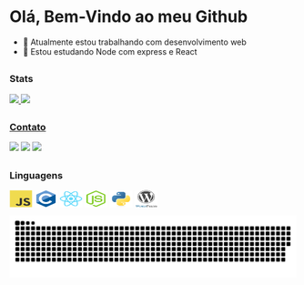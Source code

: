 # Olá, Bem-Vindo ao meu Github

- 🔭 Atualmente estou trabalhando com desenvolvimento web
- 🌱 Estou estudando Node com express e React

##

### Stats
 <div>
  <a href="https://github.com/rafaballerini">
  <img height="180em" src="https://github-readme-stats.vercel.app/api?username=MurilloSSJ&show_icons=true&theme=radical&include_all_commits=true&count_private=true"/>
  <img height="180em" src="https://github-readme-stats.vercel.app/api/top-langs/?username=MurilloSSJ&layout=compact&langs_count=4&theme=radical"/>
</div>
  
##
 ### Contato
  <a href="https://www.instagram.com/murillo_ssj/" target="_blank"><img src="https://img.shields.io/badge/-Instagram-%23E4405F?style=for-the-badge&logo=instagram&logoColor=white" target="_blank"></a>
  <a href = "mailto:murillostore@gmail.com"><img src="https://img.shields.io/badge/-Gmail-%23333?style=for-the-badge&logo=gmail&logoColor=white" target="_blank"></a>
  <a href="https://www.linkedin.com/in/murillo-santhiago-334b591b5/" target="_blank"><img src="https://img.shields.io/badge/-LinkedIn-%230077B5?style=for-the-badge&logo=linkedin&logoColor=white" target="_blank"></a>
  
##
  
### Linguagens
<div style="display:inline-block;">
  <img height="30" width="40" alt="logo JavaScript" align="center" src="https://github.com/devicons/devicon/blob/master/icons/javascript/javascript-original.svg">
  <img height="30" width="40" alt="logo C" align="center" src="https://github.com/devicons/devicon/blob/master/icons/c/c-original.svg">
  <img height="30" width="40" alt="logo React" align="center" src="https://github.com/devicons/devicon/blob/master/icons/react/react-original.svg">
  <img height="30" width="40" alt="logo Node" align="center" src="https://github.com/devicons/devicon/blob/master/icons/nodejs/nodejs-original.svg">
  <img height="30" width="40" alt="logo Python" align="center" src="https://github.com/devicons/devicon/blob/master/icons/python/python-original.svg">
  <img height="30" width="40" alt="logo Wordpress" align="center" src="https://github.com/devicons/devicon/blob/master/icons/wordpress/wordpress-original.svg">
</div

 ##
 
 ![Snake animation](https://github.com/MurilloSSJ/MurilloSSJ/blob/output/github-contribution-grid-snake.svg)
